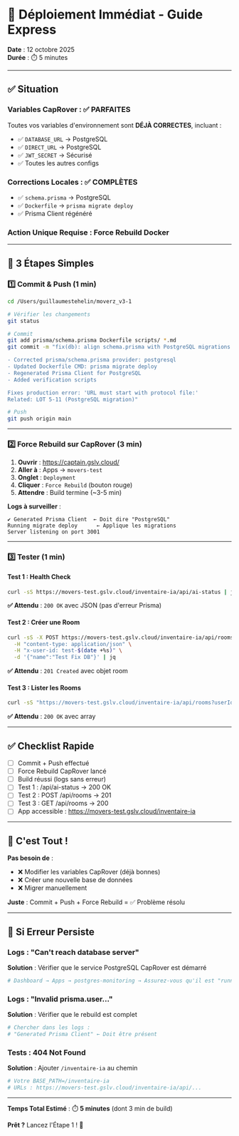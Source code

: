# 🚀 Déploiement Immédiat - Guide Express

**Date** : 12 octobre 2025  
**Durée** : ⏱️ 5 minutes

---

## ✅ Situation

### Variables CapRover : ✅ PARFAITES
Toutes vos variables d'environnement sont **DÉJÀ CORRECTES**, incluant :
- ✅ `DATABASE_URL` → PostgreSQL
- ✅ `DIRECT_URL` → PostgreSQL  
- ✅ `JWT_SECRET` → Sécurisé
- ✅ Toutes les autres configs

### Corrections Locales : ✅ COMPLÈTES
- ✅ `schema.prisma` → PostgreSQL
- ✅ `Dockerfile` → `prisma migrate deploy`
- ✅ Prisma Client régénéré

### Action Unique Requise : Force Rebuild Docker

---

## 🎯 3 Étapes Simples

### 1️⃣ Commit & Push (1 min)

```bash
cd /Users/guillaumestehelin/moverz_v3-1

# Vérifier les changements
git status

# Commit
git add prisma/schema.prisma Dockerfile scripts/ *.md
git commit -m "fix(db): align schema.prisma with PostgreSQL migrations

- Corrected prisma/schema.prisma provider: postgresql
- Updated Dockerfile CMD: prisma migrate deploy
- Regenerated Prisma Client for PostgreSQL
- Added verification scripts

Fixes production error: 'URL must start with protocol file:'
Related: LOT 5-11 (PostgreSQL migration)"

# Push
git push origin main
```

---

### 2️⃣ Force Rebuild sur CapRover (3 min)

1. **Ouvrir** : https://captain.gslv.cloud/
2. **Aller à** : Apps → `movers-test`
3. **Onglet** : `Deployment`
4. **Cliquer** : `Force Rebuild` (bouton rouge)
5. **Attendre** : Build termine (~3-5 min)

**Logs à surveiller** :
```
✔ Generated Prisma Client  ← Doit dire "PostgreSQL"
Running migrate deploy      ← Applique les migrations
Server listening on port 3001
```

---

### 3️⃣ Tester (1 min)

#### Test 1 : Health Check

```bash
curl -sS https://movers-test.gslv.cloud/inventaire-ia/api/ai-status | jq
```

**✅ Attendu** : `200 OK` avec JSON (pas d'erreur Prisma)

#### Test 2 : Créer une Room

```bash
curl -sS -X POST https://movers-test.gslv.cloud/inventaire-ia/api/rooms \
  -H "content-type: application/json" \
  -H "x-user-id: test-$(date +%s)" \
  -d '{"name":"Test Fix DB"}' | jq
```

**✅ Attendu** : `201 Created` avec objet room

#### Test 3 : Lister les Rooms

```bash
curl -sS "https://movers-test.gslv.cloud/inventaire-ia/api/rooms?userId=test-..." | jq
```

**✅ Attendu** : `200 OK` avec array

---

## ✅ Checklist Rapide

- [ ] Commit + Push effectué
- [ ] Force Rebuild CapRover lancé
- [ ] Build réussi (logs sans erreur)
- [ ] Test 1 : /api/ai-status → 200 OK
- [ ] Test 2 : POST /api/rooms → 201
- [ ] Test 3 : GET /api/rooms → 200
- [ ] App accessible : https://movers-test.gslv.cloud/inventaire-ia

---

## 🎉 C'est Tout !

**Pas besoin de** :
- ❌ Modifier les variables CapRover (déjà bonnes)
- ❌ Créer une nouvelle base de données
- ❌ Migrer manuellement

**Juste** : Commit + Push + Force Rebuild = ✅ Problème résolu

---

## 🐛 Si Erreur Persiste

### Logs : "Can't reach database server"

**Solution** : Vérifier que le service PostgreSQL CapRover est démarré
```bash
# Dashboard → Apps → postgres-monitoring → Assurez-vous qu'il est "running"
```

### Logs : "Invalid prisma.user..."

**Solution** : Vérifier que le rebuild est complet
```bash
# Chercher dans les logs :
# "Generated Prisma Client" ← Doit être présent
```

### Tests : 404 Not Found

**Solution** : Ajouter `/inventaire-ia` au chemin
```bash
# Votre BASE_PATH=/inventaire-ia
# URLs : https://movers-test.gslv.cloud/inventaire-ia/api/...
```

---

**Temps Total Estimé** : ⏱️ **5 minutes** (dont 3 min de build)

**Prêt ?** Lancez l'Étape 1 ! 🚀


